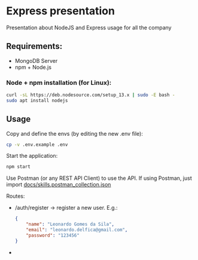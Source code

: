 # Express presentation
Presentation about NodeJS and Express usage for all the company

## Requirements:

- MongoDB Server
- npm + Node.js

### Node + npm installation (for Linux):
````bash
curl -sL https://deb.nodesource.com/setup_13.x | sudo -E bash -
sudo apt install nodejs
````

## Usage

Copy and define the envs (by editing the new .env file):
````bash
cp -v .env.example .env
````
Start the application:
````bash
npm start
````

Use Postman (or any REST API Client) to use the API.
If using Postman, just import [docs/skills.postman_collection.json]("docs/skills.postman_collection.json")

Routes:

- /auth/register -> register a new user. E.g.:
    ````json
    {
    	"name": "Leonardo Gomes da Sila",
    	"email": "leonardo.delfica@gmail.com",
    	"password": "123456"
    }
    ````
- 
